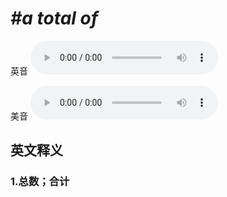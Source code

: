 # ***\#a total of*** 
英音
<audio src="./media/a total of1_AAC.aac" controls="controls"></audio>

美音
<audio src="./media/a total of2_AAC.aac" controls="controls"></audio>



  

英文释义
---
### 1.**总数；合计**  



